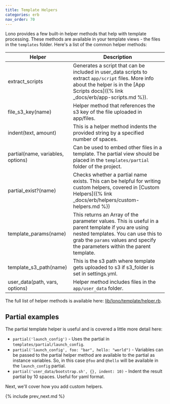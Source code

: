 ```yaml
---
title: Template Helpers
categories: erb
nav_order: 70
---
```


Lono provides a few built-in helper methods that help with template processing.  These methods are available in your template views - the files in the `templates` folder.  Here's a list of the common helper methods:

Helper  | Description
------------- | -------------
extract_scripts | Generates a script that can be included in user_data scripts to extract `app/script` files. More info about the helper is in the [App Scripts docs]({% link _docs/erb/app-scripts.md %}).
file_s3_key(name)  | Helper method that references the s3 key of the file uploaded in app/files.
indent(text, amount) | This is a helper method indents the provided string by a specified number of spaces.
partial(name, variables, options) | Can be used to embed other files in a template.  The partial view should be placed in the `templates/partial` folder of the project.
partial_exist?(name) | Checks whether a partial name exists. This can be helpful for writing custom helpers, covered in [Custom Helpers]({% link _docs/erb/helpers/custom-helpers.md %})
template_params(name) | This returns an Array of the parameter values. This is useful in a parent template if you are using nested templates.  You can use this to grab the `params` values and specify the parameters within the parent template.
template_s3_path(name) | This is the s3 path where template gets uploaded to s3 if s3_folder is set in settings.yml.
user_data(path, vars, options)  | Helper method includes files in the `app/user_data` folder.

The full list of helper methods is available here: [lib/lono/template/helper.rb](https://github.com/tongueroo/lono/blob/master/lib/lono/template/helper.rb).

## Partial examples

The partial template helper is useful and is covered a little more detail here:

* `partial('launch_config')` - Uses the partial in `templates/partial/launch_config`.
* `partial('launch_config', foo: "bar", hello: "world")` - Variables can be passed to the partial helper method are available to the partial as instance variables.  So, in this case `@foo` and `@hello` will be available in the `launch_config` partial.
* `partial('user_data/bootstrap.sh', {}, indent: 10)` - Indent the result partial by 10 spaces.  Useful for yaml format.

Next, we'll cover how you add custom helpers.

{% include prev_next.md %}
